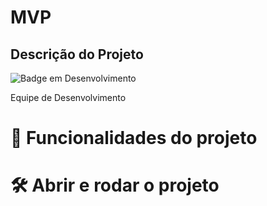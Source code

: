 # MVP
## Descrição do Projeto

![Badge em Desenvolvimento](http://img.shields.io/static/v1?label=STATUS&message=EM%20DESENVOLVIMENTO&color=GREEN&style=for-the-badge)

Equipe de Desenvolvimento







# :hammer: Funcionalidades do projeto



# 🛠️ Abrir e rodar o projeto



